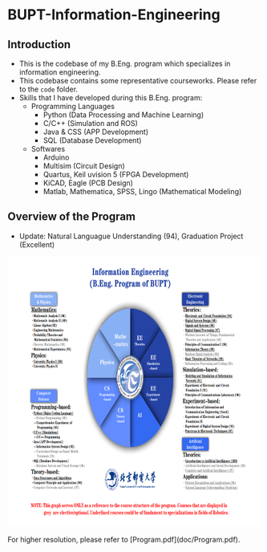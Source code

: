 # BUPT-Information-Engineering
## Introduction
* This is the codebase of my B.Eng. program which specializes in information engineering.
* This codebase contains some representative courseworks. Please refer to the `code` folder.
* Skills that I have developed during this B.Eng. program:
  - Programming Languages
    - Python (Data Processing and Machine Learning)
    - C/C++ (Simulation and ROS)
    - Java & CSS (APP Development)
    - SQL (Database Development)
  - Softwares
    - Arduino
    - Multisim (Circuit Design)
    - Quartus, Keil uvision 5 (FPGA Development)
    - KiCAD, Eagle (PCB Design)
    - Matlab, Mathematica, SPSS, Lingo (Mathematical Modeling)

## Overview of the Program
* Update: Natural Languague Understanding (94), Graduation Project (Excellent)
<p align="center">
  <img width="810" height="540" src="/doc/Program.png">
</p>
For higher resolution, please refer to [Program.pdf](doc/Program.pdf).
